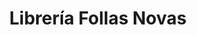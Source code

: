 ---
title: "Librería Follas Novas"
url: /santiago-de-compostela/libreria-follas-novas/
shop: Bücher
---